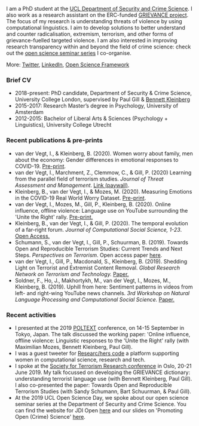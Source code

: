 I am a PhD student at the [UCL Department of Security and Crime Science](http://www.ucl.ac.uk/jill-dando-institute). I also work as a research assistant on the ERC-funded [GRIEVANCE project](https://www.grievance-erc.com/). The focus of my research is understanding threats of violence by using computational linguistics. I aim to develop solutions to better understand and counter radicalisation, extremism, terrorism, and other forms of grievance-fuelled targeted violence. I am also interested in improving research transparency within and beyond the field of crime science: check out the [open science seminar series](jdiopen.github.io) I co-organise.  

More: [Twitter](https://twitter.com/Isabellevdv), [LinkedIn](https://www.linkedin.com/in/isabellevdv/), [Open Science Framework](https://osf.io/ubrz6/)

### Brief CV 
- 2018-present: PhD candidate, Department of Security & Crime Science, University College London, supervised by Paul Gill & [Bennett Kleinberg](https://bkleinberg.net/) 
- 2015-2017: Research Master’s degree in Psychology, University of Amsterdam 
- 2012-2015: Bachelor of Liberal Arts & Sciences (Psychology + Linguistics), University College Utrecht 

### Recent publications & pre-prints
- van der Vegt, I., & Kleinberg, B. (2020). Women worry about family, men about the economy: Gender differences in emotional responses to COVID-19. [Pre-print](https://arxiv.org/abs/2004.08202).
- van der Vegt, I., Marchment, Z., Clemmow, C., & Gill, P. (2020) Learning from the parallel field of terrorism studies. _Journal of Threat Assessment and Management_. [Link (paywall)](https://psycnet.apa.org/record/2020-26206-008).
- Kleinberg, B., van der Vegt, I., & Mozes, M. (2020). Measuring Emotions in the COVID-19 Real World Worry Dataset. [Pre-print](https://arxiv.org/pdf/2004.04225).
- van der Vegt, I., Mozes, M., Gill, P., Kleinberg, B. (2020). Online influence, offline violence: Language use on YouTube surrounding the 'Unite the Right' rally. [Pre-print.](https://arxiv.org/abs/1908.11599)
- Kleinberg, B., van der Vegt, I., & Gill, P. (2020). The temporal evolution of a far-right forum. _Journal of Computational Social Science, 1-23_. [Open Access.](https://link.springer.com/article/10.1007/s42001-020-00064-x)
- Schumann, S., van der Vegt, I., Gill, P., Schuurman, B. (2019). Towards Open and Reproducible Terrorism Studies: Current
Trends and Next Steps. _Perspectives on Terrorism_. Open access paper [here](https://www.universiteitleiden.nl/binaries/content/assets/customsites/perspectives-on-terrorism/2019/issue-5/4--schumann-et-al..pdf).
- van der Vegt, I., Gill, P., Macdonald, S., Kleinberg, B. (2019). Shedding Light on Terrorist and Extremist Content Removal. _Global Research Network on Terrorism and Technology._ [Paper.](https://rusi.org/publication/other-publications/shedding-light-terrorist-and-extremist-content-removal)
- Soldner, F., Ho, J., Makhortykh, M., van der Vegt, I., Mozes, M., Kleinberg, B. (2019). Uphill from here: Sentiment patterns in videos from left- and right-wing YouTube news channels. _3rd Workshop on Natural Language Processing and Computational Social Science._ [Paper.](https://aclweb.org/anthology/papers/W/W19/W19-2110/)

### Recent activities
- I presented at the 2019 [POLTEXT](https://www.poltextconference.org/) conference, on 14-15 September in Tokyo, Japan. The talk discussed the working paper: 'Online influence, offline violence: Linguistic responses to the 'Unite the Right' rally (with Maximilian Mozes, Bennett Kleinberg, Paul Gill).
- I was a guest tweeter for [Researc/hers code](https://twitter.com/ResearcHersCode) a platform supporting women in computational science, research and tech. 
- I spoke at the [Society for Terrorism Research conference](https://www.societyforterrorismresearch.org/international-conference-2019) in Oslo, 20-21 June 2019. My talk focussed on developing the GRIEVANCE dictionary: understanding terrorist language use (with Bennett Kleinberg, Paul Gill). I also co-presented the paper: Towards Open and Reproducible Terrorism Studies (with Sandy Schumann, Bart Schuurman, & Paul Gill). 
- At the 2019 UCL Open Science Day, we spoke about our open science seminar series at the Department of Security and Crime Science. You can find the website for JDI Open [here](jdiopen.github.io) and our slides on 'Promoting Open (Crime) Science' [here](https://jdiopen.github.io/jdiopen.github.io/osday.pdf). 

